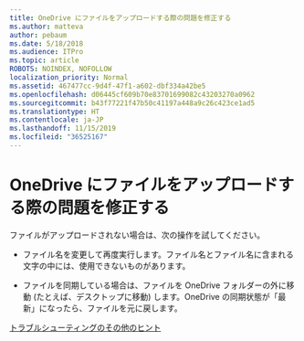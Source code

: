 ```yaml
---
title: OneDrive にファイルをアップロードする際の問題を修正する
ms.author: matteva
author: pebaum
ms.date: 5/18/2018
ms.audience: ITPro
ms.topic: article
ROBOTS: NOINDEX, NOFOLLOW
localization_priority: Normal
ms.assetid: 467477cc-9d4f-47f1-a602-dbf334a42be5
ms.openlocfilehash: d06445cf609b70e83701699082c43203270a0962
ms.sourcegitcommit: b43f77221f47b50c41197a448a9c26c423ce1ad5
ms.translationtype: HT
ms.contentlocale: ja-JP
ms.lasthandoff: 11/15/2019
ms.locfileid: "36525167"
---
```

# <a name="fix-problems-uploading-files-to-onedrive"></a>OneDrive にファイルをアップロードする際の問題を修正する

ファイルがアップロードされない場合は、次の操作を試してください。
  
- ファイル名を変更して再度実行します。ファイル名とファイル名に含まれる文字の中には、使用できないものがあります。 
    
- ファイルを同期している場合は、ファイルを OneDrive フォルダーの外に移動 (たとえば、デスクトップに移動) します。OneDrive の同期状態が「最新」になったら、ファイルを元に戻します。 
    
[トラブルシューティングのその他のヒント](https://go.microsoft.com/fwlink/?linkid=873155)
  


